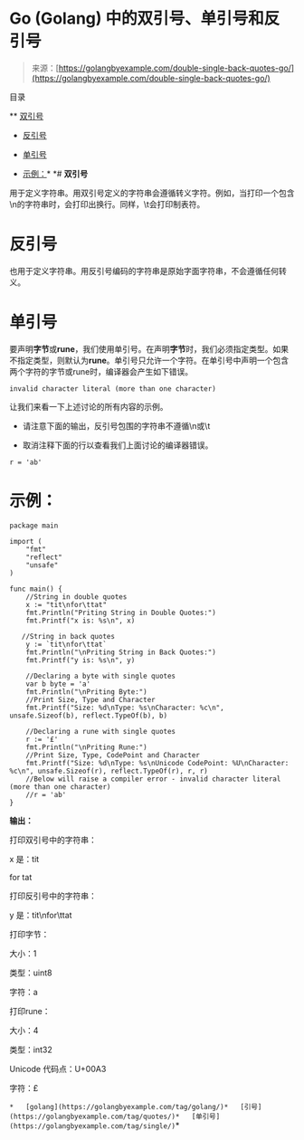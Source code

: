 <!--yml

类别：未分类

日期：2024-10-13 06:06:50

-->

# Go (Golang) 中的双引号、单引号和反引号

> 来源：[https://golangbyexample.com/double-single-back-quotes-go/](https://golangbyexample.com/double-single-back-quotes-go/)

目录

**   [双引号](#Double_quotes "Double quotes")

+   [反引号](#Back_Quotes "Back Quotes")

+   [单引号](#Single_quotes "Single quotes")

+   [示例：](#Example "Example:")*  *# **双引号**

用于定义字符串。用双引号定义的字符串会遵循转义字符。例如，当打印一个包含\n的字符串时，会打印出换行。同样，\t会打印制表符。

# **反引号**

也用于定义字符串。用反引号编码的字符串是原始字面字符串，不会遵循任何转义。

# **单引号**

要声明**字节**或**rune**，我们使用单引号。在声明**字节**时，我们必须指定类型。如果不指定类型，则默认为**rune**。单引号只允许一个字符。在单引号中声明一个包含两个字符的字节或rune时，编译器会产生如下错误。

```
invalid character literal (more than one character)
```

让我们来看一下上述讨论的所有内容的示例。

+   请注意下面的输出，反引号包围的字符串不遵循\n或\t

+   取消注释下面的行以查看我们上面讨论的编译器错误。

```
r = 'ab'
```

# **示例：**

```
package main

import (
    "fmt"
    "reflect"
    "unsafe"
)

func main() {
    //String in double quotes
    x := "tit\nfor\ttat"
    fmt.Println("Priting String in Double Quotes:")
    fmt.Printf("x is: %s\n", x)

   //String in back quotes
    y := `tit\nfor\ttat`
    fmt.Println("\nPriting String in Back Quotes:")
    fmt.Printf("y is: %s\n", y)

    //Declaring a byte with single quotes
    var b byte = 'a'
    fmt.Println("\nPriting Byte:")
    //Print Size, Type and Character
    fmt.Printf("Size: %d\nType: %s\nCharacter: %c\n", unsafe.Sizeof(b), reflect.TypeOf(b), b)

    //Declaring a rune with single quotes
    r := '£'
    fmt.Println("\nPriting Rune:")
    //Print Size, Type, CodePoint and Character
    fmt.Printf("Size: %d\nType: %s\nUnicode CodePoint: %U\nCharacter: %c\n", unsafe.Sizeof(r), reflect.TypeOf(r), r, r)
    //Below will raise a compiler error - invalid character literal (more than one character)
    //r = 'ab'
}
```

**输出：**

打印双引号中的字符串：

x 是：tit

for tat

打印反引号中的字符串：

y 是：tit\nfor\ttat

打印字节：

大小：1

类型：uint8

字符：a

打印rune：

大小：4

类型：int32

Unicode 代码点：U+00A3

字符：£

`*   [golang](https://golangbyexample.com/tag/golang/)*   [引号](https://golangbyexample.com/tag/quotes/)*   [单引号](https://golangbyexample.com/tag/single/)`*
